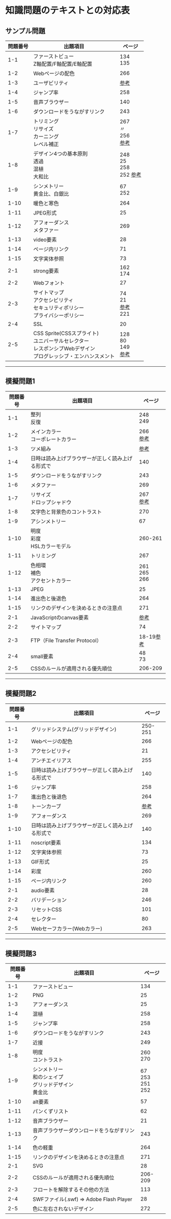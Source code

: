 # 知識問題のテキストとの対応表

## サンプル問題

| 問題番号 | 出題項目 | ページ |
| --- | --- | --- |
| 1-1 | ファーストビュー<br>Z軸配置/F軸配置/E軸配置 | 134<br>135 |
| 1-2 | Webページの配色 | 266 |
| 1-3 | ユーザビリティ | [参考](https://webdesignday.jp/inspiration/technique/css/5793/) |
| 1-4 | ジャンプ率 | 258 |
| 1-5 | 音声ブラウザー | 140 |
| 1-6 | ダウンロードをうながすリンク | 243 |
| 1-7 | トリミング<br>リサイズ<br>カーニング<br>レベル補正 | 267<br>〃<br>256<br>[参考](http://shuffle.genkosha.com/software/photoshop_navi/color/8342.html) |
| 1-8 | デザイン4つの基本原則<br>透過<br>混植<br>大和比 | 248<br>25<br>258<br>252 [参考](https://www.asobou.co.jp/blog/web/silver-ratio) |
| 1-9 | シンメトリー<br>黄金比、白銀比 | 67<br>252 |
| 1-10 | 暖色と寒色 | 264 |
| 1-11 | JPEG形式 | 25 |
| 1-12 | アフォーダンス<br>メタファー| 269 |
| 1-13 | video要素| 28 |
| 1-14 | ページ内リンク| 71 |
| 1-15 | 文字実体参照| 73 |
| 2-1 | strong要素 | 162<br>174 |
| 2-2 | Webフォント | 27 |
| 2-3 | サイトマップ<br>アクセシビリティ<br>セキュリティポリシー<br>プライバシーポリシー | 74<br>21<br>[参考](https://www.soumu.go.jp/main_sosiki/joho_tsusin/security/business/executive/04-2.html)<br>221 |
| 2-4 | SSL | 20 |
| 2-5 | CSS Sprite(CSSスプライト)<br>ユニバーサルセレクター<br>レスポンシブWebデザイン<br>プログレッシブ・エンハンスメント | 128<br>80<br>149<br>[参考](https://uxdaystokyo.com/articles/glossary/progressive-enhancement/) |

---
## 模擬問題1

| 問題番号 | 出題項目 | ページ |
| --- | --- | --- |
| 1-1 | 整列<br>反復 | 248<br>249 |
| 1-2 | メインカラー<br>コーポレートカラー | 266<br>[参考](https://ja.wikipedia.org/wiki/%E3%82%B3%E3%83%BC%E3%83%9D%E3%83%AC%E3%83%BC%E3%83%88%E3%82%AB%E3%83%A9%E3%83%BC) |
| 1-3 | ツメ組み | [参考](https://suikoudesign.com/suikolog/design/1864) |
| 1-4 | 日時は読み上げブラウザーが正しく読み上げる形式で | 140 |
| 1-5 | ダウンロードをうながすリンク | 243 |
| 1-6 | メタファー | 269 |
| 1-7 | リサイズ<br>ドロップシャドウ | 267<br>[参考](https://www.genius-web.co.jp/blog/design-tips/new-american-designers-ladies-and-gentlemendo-you-understand-the-difference-between-dropshadow-and-light.html) |
| 1-8 | 文字色と背景色のコントラスト | 270 |
| 1-9 | アシンメトリー | 67 |
| 1-10 | 明度<br>彩度<br>HSLカラーモデル | 260-261 |
| 1-11 | トリミング | 267 |
| 1-12 | 色相環<br>補色<br>アクセントカラー | 261<br>265<br>266 |
| 1-13 | JPEG | 25 |
| 1-14 | 進出色と後退色 | 264 |
| 1-15 | リンクのデザインを決めるときの注意点 | 271 |
| 2-1 | JavaScriptのcanvas要素 | [参考](https://developer.mozilla.org/ja/docs/Web/API/Canvas_API) |
| 2-2 | サイトマップ | 74 |
| 2-3 | FTP（File Transfer Protocol） | 18-19[参考](https://it-trend.jp/file_transfer/article/104-0004) |
| 2-4 | small要素 | 48<br>73 |
| 2-5 | CSSのルールが適用される優先順位 | 206-209 |

---
## 模擬問題2

| 問題番号 | 出題項目 | ページ |
| --- | --- | --- |
| 1-1 | グリッドシステム(グリッドデザイン) | 250-251 |
| 1-2 | Webページの配色 | 266 |
| 1-3 | アクセシビリティ | 21 |
| 1-4 | アンチエイリアス | 255 |
| 1-5 | 日時は読み上げブラウザーが正しく読み上げる形式で | 140 |
| 1-6 | ジャンプ率 | 258 |
| 1-7 | 進出色と後退色 | 264 |
| 1-8 | トーンカーブ | [参考](https://www.gen-zo.com/technique/col_tone.html) |
| 1-9 | アフォーダンス | 269 |
| 1-10 | 日時は読み上げブラウザーが正しく読み上げる形式で | 140 |
| 1-11 | noscript要素 | 134 |
| 1-12 | 文字実体参照 | 73 |
| 1-13 | GIF形式 | 25 |
| 1-14 | 彩度 | 260 |
| 1-15 | ページ内リンク | 260 |
| 2-1 | audio要素 | 28 |
| 2-2 | バリデーション | 246 |
| 2-3 | リセットCSS | 101 |
| 2-4 | セレクター | 80 |
| 2-5 | Webセーフカラー(Webカラー) | 263 |

---
## 模擬問題3

| 問題番号 | 出題項目 | ページ |
| --- | --- | --- |
| 1-1 | ファーストビュー | 134 |
| 1-2 | PNG | 25 |
| 1-3 | アフォーダンス | 25 |
| 1-4 | 混植 | 258 |
| 1-5 | ジャンプ率 | 258 |
| 1-6 | ダウンロードをうながすリンク | 243 |
| 1-7 | 近接 | 249 |
| 1-8 | 明度<br>コントラスト | 260<br>270|
| 1-9 | シンメトリー<br>和のシェイプ<br>グリッドデザイン<br>黄金比 | 67<br>253<br>251<br>252 |
| 1-10 | alt要素 | 57 |
| 1-11 | パンくずリスト | 62 |
| 1-12 | 音声ブラウザー | 21 |
| 1-13 | 音声ブラウザーダウンロードをうながすリンク | 243 |
| 1-14 | 色の軽重 | 264 |
| 1-15 | リンクのデザインを決めるときの注意点 | 271 |
| 2-1 | SVG | 28 |
| 2-2 | CSSのルールが適用される優先順位 | 206-209 |
| 2-3 | フロートを解除するその他の方法 | 113 |
| 2-4 | SWFファイル(.swf) => Adobe Flash Player | 28 |
| 2-5 | 色に左右されないデザイン | 272 |